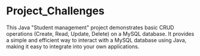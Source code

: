 # Project_Challenges
This Java "Student management" project demonstrates basic CRUD operations  (Create, Read, Update, Delete) on a MySQL database. It provides a simple and efficient way to interact with a MySQL database using Java, making it easy to integrate into your own applications.
